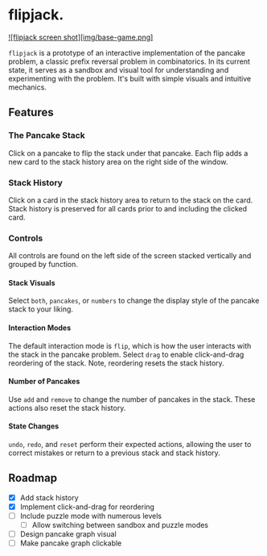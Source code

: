 # flipjack.

[![flipjack screen shot][img/base-game.png]](derek-graves.github.io/pancake-problem/)

`flipjack` is a prototype of an interactive implementation of the pancake problem, a classic prefix reversal problem in combinatorics. In its current state, it serves as a sandbox and visual tool for understanding and experimenting with the problem. It's built with simple visuals and intuitive mechanics.

## Features

### The Pancake Stack

Click on a pancake to flip the stack under that pancake. Each flip adds a new card to the stack history area on the right side of the window.

### Stack History

Click on a card in the stack history area to return to the stack on the card. Stack history is preserved for all cards prior to and including the clicked card.

### Controls

All controls are found on the left side of the screen stacked vertically and grouped by function.

#### Stack Visuals

Select `both`, `pancakes`, or `numbers` to change the display style of the pancake stack to your liking.

#### Interaction Modes

The default interaction mode is `flip`, which is how the user interacts with the stack in the pancake problem. Select `drag` to enable click-and-drag reordering of the stack. Note, reordering resets the stack history.

#### Number of Pancakes

Use `add` and `remove` to change the number of pancakes in the stack. These actions also reset the stack history.

#### State Changes

`undo`, `redo`, and `reset` perform their expected actions, allowing the user to correct mistakes or return to a previous stack and stack history.

## Roadmap

- [x] Add stack history
- [x] Implement click-and-drag for reordering
- [ ] Include puzzle mode with numerous levels
  - [ ] Allow switching between sandbox and puzzle modes
- [ ] Design pancake graph visual
- [ ] Make pancake graph clickable
